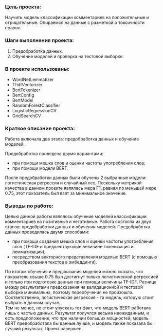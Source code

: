 ### Цель проекта:

Научить модель классификации комментариев на положительные и отрицательные. Опираемся на данные с разметкой о токсичности правок.


### Шаги выполнения проекта:

1. Предобработка данных.
2. Обучение моделей и проверка на тестовой выборке.

### В проекте использованы:

- WordNetLemmatizer
- TfidfVectorizer
- BertTokenizer
- BertConfig
- BertModel
- RandomForestClassifier
- LogisticRegressionCV
- GridSearchCV


### Краткое описание проекта:

Работа включала два этапа: предобработка данных и обучение моделей.

Предобработка проведена двумя вариантами: 
- при помощи мешка слов и оценки частоты употребления слов;
- при помощи модели BERT.

После предобработки данных были обучены 2 выбранные модели: логистическая регрессия и случайный лес. Поскольку метрикой качества в данном проекте являлась мера F1, равная по меньшей мере 0.75, этот показатель был взят за минимальное значение.


### Выводы по работе:

Целью данной работы являлось обучение моделей классификации комментариев на позитивные и негативные. 
Работа состояла из двух этапов: предобработки данных и обучения моделей.
Предобработка данных проводилась двумя способами: 
- при помощи создания мешка слов и оценки частоты употребления слов (TF-IDF и предшествующие величине токенизация и лемматизация);
- посредством векторного представления моделью BERT (с помощью преобразования текстов в эмбеддинги).

По итогам обучения и предсказания моделей можно сказать, что показатель свыше 0.75 был достигнут только логистической регрессией и только при подготовке данных при помощи величины TF-IDF. Разница между результатами предсказания на валидационной и тестовой выборке минимальна, поэтому переобучения не произошло.  
Соответственно, логистическая регрессия - та модель, которую стоит выбрать в данном случае.  
Тем не менее, не стоит упускать тот факт, что модель BERT работала лишь с частью данных. Результат получлся весьма неожиданным, и есть предположение, что при наличии больших мощностей, модель BERT предобработала бы данные лучше, и модель также показала бы лучший результат.
Проект завершен.

